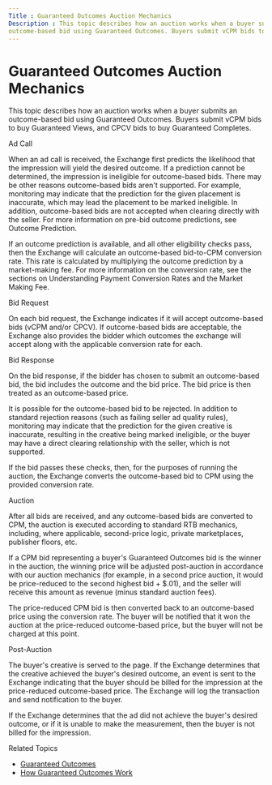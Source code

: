 ```yaml
---
Title : Guaranteed Outcomes Auction Mechanics
Description : This topic describes how an auction works when a buyer submits an
outcome-based bid using Guaranteed Outcomes. Buyers submit vCPM bids to
---
```



# Guaranteed Outcomes Auction Mechanics



This topic describes how an auction works when a buyer submits an
outcome-based bid using Guaranteed Outcomes. Buyers submit vCPM bids to
buy Guaranteed Views, and CPCV bids to buy Guaranteed Completes.

Ad Call

When an ad call is received, the Exchange first predicts the likelihood
that the impression will yield the desired outcome. If a prediction
cannot be determined, the impression is ineligible for outcome-based
bids. There may be other reasons outcome-based bids aren't supported.
For example, monitoring may indicate that the prediction for the given
placement is inaccurate, which may lead the placement to be marked
ineligible. In addition, outcome-based bids are not accepted when
clearing directly with the seller. For more information on pre-bid
outcome predictions, see Outcome Prediction.

If an outcome prediction is available, and all other eligibility checks
pass, then the Exchange will calculate an outcome-based bid-to-CPM
conversion rate. This rate is calculated by multiplying the outcome
prediction by a market-making fee. For more information on the
conversion rate, see the sections on Understanding Payment Conversion
Rates and the Market Making Fee.

Bid Request

On each bid request, the Exchange indicates if it will accept
outcome-based bids (vCPM and/or CPCV). If outcome-based bids are
acceptable, the Exchange also provides the bidder which outcomes the
exchange will accept along with the applicable conversion rate for each.

Bid Response

On the bid response, if the bidder has chosen to submit an outcome-based
bid, the bid includes the outcome and the bid price. The bid price is
then treated as an outcome-based price.

It is possible for the outcome-based bid to be rejected. In addition to
standard rejection reasons (such as failing seller ad quality rules),
monitoring may indicate that the prediction for the given creative is
inaccurate, resulting in the creative being marked ineligible, or the
buyer may have a direct clearing relationship with the seller, which is
not supported.

If the bid passes these checks, then, for the purposes of running the
auction, the Exchange converts the outcome-based bid to CPM using the
provided conversion rate.

Auction

After all bids are received, and any outcome-based bids are converted to
CPM, the auction is executed according to standard RTB mechanics,
including, where applicable, second-price logic, private marketplaces,
publisher floors, etc.

If a CPM bid representing a buyer's Guaranteed Outcomes bid is the
winner in the auction, the winning price will be adjusted post-auction
in accordance with our auction mechanics (for example, in a second price
auction, it would be price-reduced to the second highest bid + $.01),
and the seller will receive this amount as revenue (minus standard
auction fees).

The price-reduced CPM bid is then converted back to an outcome-based
price using the conversion rate. The buyer will be notified that it won
the auction at the price-reduced outcome-based price, but the buyer will
not be charged at this point.

Post-Auction

The buyer's creative is served to the page. If the Exchange determines
that the creative achieved the buyer's desired outcome, an event is sent
to the Exchange indicating that the buyer should be billed for the
impression at the price-reduced outcome-based price. The Exchange will
log the transaction and send notification to the buyer.

If the Exchange determines that the ad did not achieve the buyer's
desired outcome, or if it is unable to make the measurement, then the
buyer is not billed for the impression.

Related Topics

- <a href="guaranteed-outcomes.md" class="xref">Guaranteed Outcomes</a>
- <a href="how-guaranteed-outcomes-work.md" class="xref">How Guaranteed
  Outcomes Work</a>




